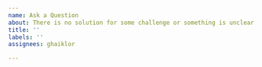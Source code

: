 ```yaml
---
name: Ask a Question
about: There is no solution for some challenge or something is unclear in it?
title: ''
labels: ''
assignees: ghaiklor

---
```



